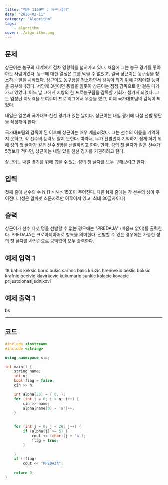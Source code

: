 ```yaml
---
title: "백준 1159번 : 농구 경기"
date: "2020-02-11"
category: "Algorithm"
tags:
    - algorithm
cover: ./algorithm.png
---
```


## 문제

상근이는 농구의 세계에서 점차 영향력을 넓혀가고 있다. 처음에 그는 농구 경기를 좋아하는 사람이었다. 농구에 대한 열정은 그를 막을 수 없었고, 결국 상근이는 농구장을 청소하는 일을 시작했다. 상근이도 농구장을 청소하면서 감독이 되기 위해 가져야할 능력을 공부해나갔다. 서당개 3년이면 풍월을 읊듯이 상근이는 점점 감독으로 한 걸음 다가가고 있었다. 어느 날 그에게 지방의 한 프로농구팀을 감독할 기회가 생기게 되었다. 그는 엄청난 지도력을 보여주며 프로 리그에서 우승을 했고, 이제 국가대표팀의 감독이 되었다.

내일은 일본과 국가대표 친선 경기가 있는 날이다. 상근이는 내일 경기에 나설 선발 명단을 작성해야 한다.

국가대표팀의 감독이 된 이후에 상근이는 매우 게을러졌다. 그는 선수의 이름을 기억하지 못하고, 각 선수의 능력도 알지 못한다. 따라서, 누가 선발인지 기억하기 쉽게 하기 위해 성의 첫 글자가 같은 선수 5명을 선발하려고 한다. 만약, 성의 첫 글자가 같은 선수가 5명보다 적다면, 상근이는 내일 있을 친선 경기를 기권하려고 한다.

상근이는 내일 경기를 위해 뽑을 수 있는 성의 첫 글자를 모두 구해보려고 한다.

## 입력

첫째 줄에 선수의 수 N (1 ≤ N ≤ 150)이 주어진다. 다음 N개 줄에는 각 선수의 성이 주어진다. (성은 알파벳 소문자로만 이루어져 있고, 최대 30글자이다)

## 출력

상근이가 선수 다섯 명을 선발할 수 없는 경우에는 "PREDAJA" (따옴표 없이)를 출력한다. PREDAJA는 크로아티아어로 항복을 의미한다. 선발할 수 있는 경우에는 가능한 성의 첫 글자를 사전순으로 공백없이 모두 출력한다.

## 예제 입력 1

18 babic keksic boric bukic sarmic balic kruzic hrenovkic beslic boksic krafnic pecivic klavirkovic kukumaric sunkic kolacic kovacic prijestolonasljednikovi

## 예제 출력 1

bk

------

## 코드

```c++
#include <iostream>
#include <string>

using namespace std;

int main() {
	string name;
	int n;
	bool flag = false;
	cin >> n;

	int alpha[26] = { 0, };
	for (int i = 0; i < n; i++) {
		cin >> name;
		alpha[name[0] - 'a']++;
	}
	

	for (int j = 0; j < 26; j++) {
		if (alpha[j] >= 5) {
			cout << (char)(j + 'a');
			flag = true;
		}

	}
	if (!flag)
		cout << "PREDAJA";
	
	return 0;
}
```